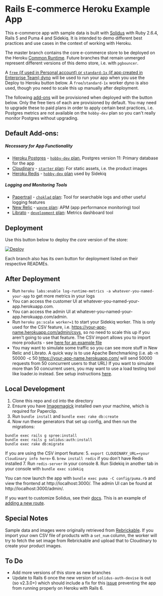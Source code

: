 # Rails E-commerce Heroku Example App

This e-commerce app with sample data is built with [Solidus](https://github.com/solidusio/solidus) with Ruby 2.6.4, Rails 5 and Puma 4 and Sidekiq. It is intended to demo different best practices and use cases in the context of working with Heroku. 

The master branch contains the core e-commerce store to be deployed on the Heroku [Common Runtime](https://devcenter.heroku.com/articles/dyno-runtime#common-runtime). Future branches that remain unmerged represent different versions of this demo store, i.e. with `pgbouncer`.

A [`free` (if used in Personal account) or `standard-1x` (if app created in Enterprise Team) dyno](https://devcenter.heroku.com/articles/dyno-types) will be used to run your app when you use the Deploy to Heroku button below. A `free`/`standard-1x` worker dyno is also used, though you need to scale this up manually after deployment. 

The following [add-ons](https://devcenter.heroku.com/articles/add-ons) will be provisioned when deployed with the button below. Only the free tiers of each are provisioned by default. You may need to upgrade these to paid plans in order to apply certain best practices, i.e. Postgres metrics are not available on the `hobby-dev` plan so you can't really monitor Postgres without upgrading. 

## Default Add-ons:

##### Necessary for App Functionality
- [Heroku Postgres](https://devcenter.heroku.com/articles/heroku-postgresql) - [`hobby-dev` plan](https://elements.heroku.com/addons/heroku-postgresql), Postgres version 11: Primary database for the app
- [Cloudinary](https://devcenter.heroku.com/articles/cloudinary) - [`starter` plan](https://elements.heroku.com/addons/cloudinary): For static assets, i.e. the product images
- [Heroku Redis](https://devcenter.heroku.com/articles/heroku-redis) - [`hobby-dev` plan](https://elements.heroku.com/addons/heroku-redis) used by Sidekiq

##### Logging and Monitoring Tools
- [Papertrail](https://devcenter.heroku.com/articles/papertrail) - [`choklad` plan](https://elements.heroku.com/addons/papertrail): Tool for searchable logs and other useful logging features 
- [New Relic](https://devcenter.heroku.com/articles/newrelic) - [`wayne` plan](https://elements.heroku.com/addons/newrelic): APM (app performance monitoring) tool 
- [Librato](https://devcenter.heroku.com/articles/librato) - [`development` plan](https://elements.heroku.com/addons/librato): Metrics dashboard tool

## Deployment

Use this button below to deploy the *core* version of the store:

[![Deploy](https://www.herokucdn.com/deploy/button.svg)](https://heroku.com/deploy?template=https://github.com/SandyPantsLai/rails-pg-example-shop/tree/master)

Each branch also has its own button for deployment listed on their respective READMEs.

## After Deployment

- Run `heroku labs:enable log-runtime-metrics -a whatever-you-named-your-app` to get more metrics in your logs
- You can access the customer UI at whatever-you-named-your-app.herokuapp.com.
- You can access the admin UI at whatever-you-named-your-app.herokuapp.com/admin.
- Run `heroku ps:scale worker=1` to start your Sidekiq worker. This is only used for the CSV feature, i.e. https://your-app-name.herokuapp.com/admin/csvs, so no need to scale this up if you aren't going to use that feature. The CSV import allows you to import more products - see [here for an example file](https://github.com/SandyPantsLai/rails-pg-example-shop/tree/master/db/samples/2018-sets.csv)
- You may want to simulate some traffic so you can see more stuff in New Relic and Librato. A quick way is to use Apache Benchmarking (i.e. ab -n 50000 -c 50 https://your-app-name.herokuapp.com/ will send 50000 requests from 50 concurrent users to that URL) If you want to simulate more than 50 concurrent users, you may want to use a load testing tool like loader.io instead. See setup instructions [here](https://github.com/SandyPantsLai/rails-pg-example-shop/tree/master/docs/loaderio-setup.md).

## Local Development

1. Clone this repo and cd into the directory
2. Ensure you have [Imagemagick](https://imagemagick.org/script/download.php) installed own your machine, which is required for Paperclip.
3. Run `bundle install` and `bundle exec rake db:create`
4. Now run these generators that set up config, and then run the migrations:
```
bundle exec rails g spree:install
bundle exec rails g solidus:auth:install
bundle exec rake db:migrate
```
If you are using the CSV import feature:
5. `export CLOUDINARY_URL=<your Cloudinary info here>`
6. `brew install redis` if you don't have Redis installed
7. Run `redis-server` in your console
8. Run Sidekiq in another tab in your console with `bundle exec sidekiq`

You can now launch the app with `bundle exec puma -C config/puma.rb` and view the frontend at http://localhost:3000/. The admin UI can be found at http://localhost:3000/admin/. 

If you want to customize Solidus, see their [docs](https://guides.solidus.io/developers/customizations/overview.html). This is an example of [adding a new route](https://github.com/solidusio/solidus/issues/1704#issuecomment-303092098).

## Special Notes

Sample data and images were originally retrieved from [Rebrickable](https://rebrickable.com). If you import your own CSV file of products with a `set_num` column, the worker will try to fetch the set image from Rebrickable and upload that to Cloudinary to create your product images.

## To Do
- Add more versions of this store as new branches
- Update to Rails 6 once the new version of `solidus-auth-devise` is out (so v2.3.0+) which should include a fix for this [issue](https://github.com/solidusio/solidus_auth_devise/issues/174) preventing the app from running properly on Heroku with Rails 6.
